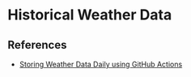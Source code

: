 # Historical Weather Data

## References

- [Storing Weather Data Daily using GitHub Actions](https://codeburst.io/storing-weather-data-daily-using-github-actions-c2b0ed513ca6)
